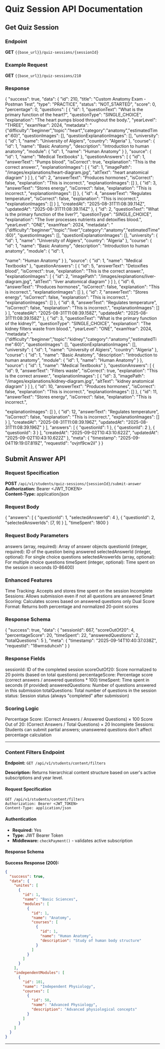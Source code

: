 
# Quiz Session API Documentation

## Get Quiz Session

### Endpoint

**GET** `{{base_url}}/quiz-sessions/{sessionId}`

### Example Request

**GET** `{{base_url}}/quiz-sessions/210`

### Response
{
    "success": true,
    "data": {
        "id": 210,
        "title": "Custom Anatomy Exam - Postman Test",
        "type": "PRACTICE",
        "status": "NOT_STARTED",
        "score": 0,
        "percentage": 0,
        "questions": [
            {
                "id": 1,
                "questionText": "What is the primary function of the heart?",
                "questionType": "SINGLE_CHOICE",
                "explanation": "The heart pumps blood throughout the body.",
                "yearLevel": "THREE",
                "examYear": 2024,
                "metadata": "{\"difficulty\":\"beginner\",\"topic\":\"heart\",\"category\":\"anatomy\",\"estimatedTime\":60}",
                "questionImages": [],
                "questionExplanationImages": [],
                "university": {
                    "id": 1,
                    "name": "University of Algiers",
                    "country": "Algeria"
                },
                "course": {
                    "id": 1,
                    "name": "Basic Anatomy",
                    "description": "Introduction to human anatomy",
                    "module": {
                        "id": 1,
                        "name": "Human Anatomy"
                    }
                },
                "source": {
                    "id": 1,
                    "name": "Medical Textbooks"
                },
                "questionAnswers": [
                    {
                        "id": 1,
                        "answerText": "Pumps blood",
                        "isCorrect": true,
                        "explanation": "This is the correct answer.",
                        "explanationImages": [
                            {
                                "id": 1,
                                "imagePath": "/images/explanations/heart-diagram.jpg",
                                "altText": "heart anatomical diagram"
                            }
                        ]
                    },
                    {
                        "id": 2,
                        "answerText": "Produces hormones",
                        "isCorrect": false,
                        "explanation": "This is incorrect.",
                        "explanationImages": []
                    },
                    {
                        "id": 3,
                        "answerText": "Stores energy",
                        "isCorrect": false,
                        "explanation": "This is incorrect.",
                        "explanationImages": []
                    },
                    {
                        "id": 4,
                        "answerText": "Regulates temperature",
                        "isCorrect": false,
                        "explanation": "This is incorrect.",
                        "explanationImages": []
                    }
                ],
                "createdAt": "2025-08-31T11:08:39.114Z",
                "updatedAt": "2025-08-31T11:08:39.114Z"
            },
            {
                "id": 2,
                "questionText": "What is the primary function of the liver?",
                "questionType": "SINGLE_CHOICE",
                "explanation": "The liver processes nutrients and detoxifies blood.",
                "yearLevel": "ONE",
                "examYear": 2024,
                "metadata": "{\"difficulty\":\"beginner\",\"topic\":\"liver\",\"category\":\"anatomy\",\"estimatedTime\":60}",
                "questionImages": [],
                "questionExplanationImages": [],
                "university": {
                    "id": 1,
                    "name": "University of Algiers",
                    "country": "Algeria"
                },
                "course": {
                    "id": 1,
                    "name": "Basic Anatomy",
                    "description": "Introduction to human anatomy",
                    "module": {
                        "id": 1,


"name": "Human Anatomy"
                    }
                },
                "source": {
                    "id": 1,
                    "name": "Medical Textbooks"
                },
                "questionAnswers": [
                    {
                        "id": 5,
                        "answerText": "Detoxifies blood",
                        "isCorrect": true,
                        "explanation": "This is the correct answer.",
                        "explanationImages": [
                            {
                                "id": 2,
                                "imagePath": "/images/explanations/liver-diagram.jpg",
                                "altText": "liver anatomical diagram"
                            }
                        ]
                    },
                    {
                        "id": 6,
                        "answerText": "Produces hormones",
                        "isCorrect": false,
                        "explanation": "This is incorrect.",
                        "explanationImages": []
                    },
                    {
                        "id": 7,
                        "answerText": "Stores energy",
                        "isCorrect": false,
                        "explanation": "This is incorrect.",
                        "explanationImages": []
                    },
                    {
                        "id": 8,
                        "answerText": "Regulates temperature",
                        "isCorrect": false,
                        "explanation": "This is incorrect.",
                        "explanationImages": []
                    }
                ],
                "createdAt": "2025-08-31T11:08:39.158Z",
                "updatedAt": "2025-08-31T11:08:39.158Z"
            },
            {
                "id": 3,
                "questionText": "What is the primary function of the kidney?",
                "questionType": "SINGLE_CHOICE",
                "explanation": "The kidney filters waste from blood.",
                "yearLevel": "ONE",
                "examYear": 2024,
                "metadata": "{\"difficulty\":\"beginner\",\"topic\":\"kidney\",\"category\":\"anatomy\",\"estimatedTime\":60}",
                "questionImages": [],
                "questionExplanationImages": [],
                "university": {
                    "id": 1,
                    "name": "University of Algiers",
                    "country": "Algeria"
                },
                "course": {
                    "id": 1,
                    "name": "Basic Anatomy",
                    "description": "Introduction to human anatomy",
                    "module": {
                        "id": 1,
                        "name": "Human Anatomy"
                    }
                },
                "source": {
                    "id": 1,
                    "name": "Medical Textbooks"
                },
                "questionAnswers": [
                    {
                        "id": 9,
                        "answerText": "Filters waste",
                        "isCorrect": true,
                        "explanation": "This is the correct answer.",
                        "explanationImages": [
                            {
                                "id": 3,
                                "imagePath": "/images/explanations/kidney-diagram.jpg",
                                "altText": "kidney anatomical diagram"
                            }
                        ]
                    },
                    {
                        "id": 10,
                        "answerText": "Produces hormones",
                        "isCorrect": false,
                        "explanation": "This is incorrect.",
                        "explanationImages": []
                    },
                    {
                        "id": 11,
                        "answerText": "Stores energy",
                        "isCorrect": false,
                        "explanation": "This is incorrect.",


"explanationImages": []
                    },
                    {
                        "id": 12,
                        "answerText": "Regulates temperature",
                        "isCorrect": false,
                        "explanation": "This is incorrect.",
                        "explanationImages": []
                    }
                ],
                "createdAt": "2025-08-31T11:08:39.196Z",
                "updatedAt": "2025-08-31T11:08:39.196Z"
            }
        ],
        "answers": [
            {
                "questionId": 1
            },
            {
                "questionId": 2
            },
            {
                "questionId": 3
            }
        ],
        "createdAt": "2025-09-02T10:43:10.622Z",
        "updatedAt": "2025-09-02T10:43:10.622Z"
    },
    "meta": {
        "timestamp": "2025-09-04T19:19:07.819Z",
        "requestId": "ovjnf9cw2il"
    }
}

## Submit Answer API

### Request Specification

**POST** `/api/v1/students/quiz-sessions/{sessionId}/submit-answer`
**Authorization:** Bearer <JWT_TOKEN>  
**Content-Type:** application/json

### Request Body

{
  "answers": [
    {
      "questionId": 1,
      "selectedAnswerId": 4
    },
    {
      "questionId": 2,
      "selectedAnswerIds": [7, 9]
    }
  ],
  "timeSpent": 1800
}
### Request Body Parameters

answers (array, required): Array of answer objects
questionId (integer, required): ID of the question being answered
selectedAnswerId (integer, optional): For single choice questions
selectedAnswerIds (array, optional): For multiple choice questions
timeSpent (integer, optional): Time spent on the session in seconds (0-86400)
### Enhanced Features

Time Tracking: Accepts and stores time spent on the session
Incomplete Sessions: Allows submission even if not all questions are answered
Smart Scoring: Calculates scores based on answered questions only
Dual Score Format: Returns both percentage and normalized 20-point scores
### Response Schema
{
    "success": true,
    "data": {
        "sessionId": 667,
        "scoreOutOf20": 4,
        "percentageScore": 20,
        "timeSpent": 22,
        "answeredQuestions": 2,
        "totalQuestions": 5
    },
    "meta": {
        "timestamp": "2025-09-14T10:40:37.038Z",
        "requestId": "18wmsduhcxh"
    }
}
### Response Fields

sessionId: ID of the completed session
scoreOutOf20: Score normalized to 20 points (based on total questions)
percentageScore: Percentage score (correct answers / answered questions * 100)
timeSpent: Time spent in seconds (if provided)
answeredQuestions: Number of questions answered in this submission
totalQuestions: Total number of questions in the session
status: Session status (always "completed" after submission)
### Scoring Logic

Percentage Score: (Correct Answers / Answered Questions) × 100
Score Out of 20: (Correct Answers / Total Questions) × 20
Incomplete Sessions: Students can submit partial answers; unanswered questions don't affect percentage calculation



--- 



### Content Filters Endpoint

**Endpoint:** `GET /api/v1/students/content/filters`

**Description:** Returns hierarchical content structure based on user's active subscriptions and year level.

#### Request Specification

```http
GET /api/v1/students/content/filters
Authorization: Bearer <JWT_TOKEN>
Content-Type: application/json
```

#### Authentication
- **Required:** Yes
- **Type:** JWT Bearer Token
- **Middleware:** `checkPayment()` - validates active subscription

#### Response Schema

**Success Response (200):**
```json
{
  "success": true,
  "data": {
    "unites": [
      {
        "id": 1,
        "name": "Basic Sciences",
        "modules": [
          {
            "id": 1,
            "name": "Anatomy",
            "courses": [
              {
                "id": 1,
                "name": "Human Anatomy",
                "description": "Study of human body structure"
              }
            ]
          }
        ]
      }
    ],
    "independentModules": [
      {
        "id": 101,
        "name": "Independent Physiology",
        "courses": [
          {
            "id": 50,
            "name": "Advanced Physiology",
            "description": "Advanced physiological concepts"
          }
        ]
      }
    ]
  }
}
```

---
